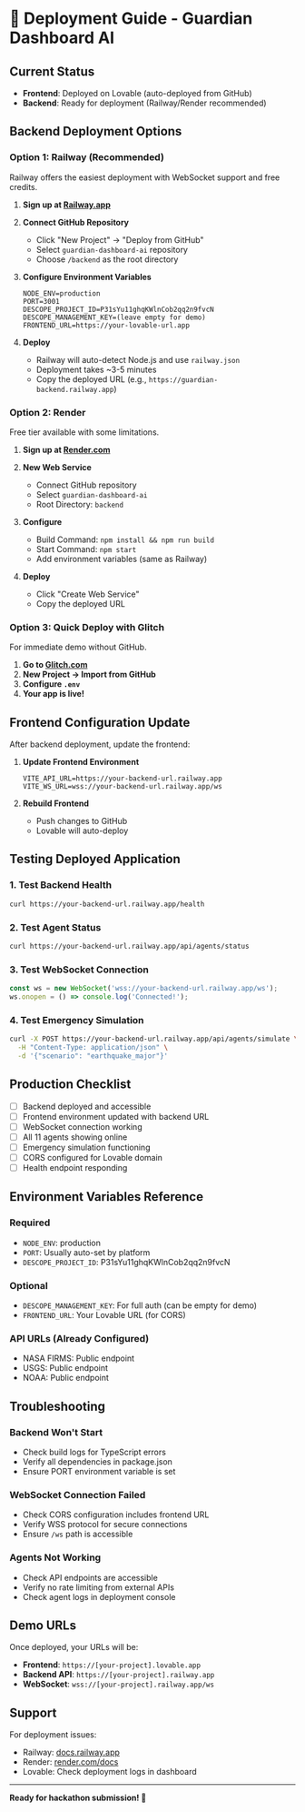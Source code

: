 # 🚀 Deployment Guide - Guardian Dashboard AI

## Current Status
- **Frontend**: Deployed on Lovable (auto-deployed from GitHub)
- **Backend**: Ready for deployment (Railway/Render recommended)

## Backend Deployment Options

### Option 1: Railway (Recommended)
Railway offers the easiest deployment with WebSocket support and free credits.

1. **Sign up at [Railway.app](https://railway.app)**
2. **Connect GitHub Repository**
   - Click "New Project" → "Deploy from GitHub"
   - Select `guardian-dashboard-ai` repository
   - Choose `/backend` as the root directory

3. **Configure Environment Variables**
   ```
   NODE_ENV=production
   PORT=3001
   DESCOPE_PROJECT_ID=P31sYu11ghqKWlnCob2qq2n9fvcN
   DESCOPE_MANAGEMENT_KEY=(leave empty for demo)
   FRONTEND_URL=https://your-lovable-url.app
   ```

4. **Deploy**
   - Railway will auto-detect Node.js and use `railway.json`
   - Deployment takes ~3-5 minutes
   - Copy the deployed URL (e.g., `https://guardian-backend.railway.app`)

### Option 2: Render
Free tier available with some limitations.

1. **Sign up at [Render.com](https://render.com)**
2. **New Web Service**
   - Connect GitHub repository
   - Select `guardian-dashboard-ai`
   - Root Directory: `backend`

3. **Configure**
   - Build Command: `npm install && npm run build`
   - Start Command: `npm start`
   - Add environment variables (same as Railway)

4. **Deploy**
   - Click "Create Web Service"
   - Copy the deployed URL

### Option 3: Quick Deploy with Glitch
For immediate demo without GitHub.

1. **Go to [Glitch.com](https://glitch.com)**
2. **New Project → Import from GitHub**
3. **Configure `.env`**
4. **Your app is live!**

## Frontend Configuration Update

After backend deployment, update the frontend:

1. **Update Frontend Environment**
   ```env
   VITE_API_URL=https://your-backend-url.railway.app
   VITE_WS_URL=wss://your-backend-url.railway.app/ws
   ```

2. **Rebuild Frontend**
   - Push changes to GitHub
   - Lovable will auto-deploy

## Testing Deployed Application

### 1. Test Backend Health
```bash
curl https://your-backend-url.railway.app/health
```

### 2. Test Agent Status
```bash
curl https://your-backend-url.railway.app/api/agents/status
```

### 3. Test WebSocket Connection
```javascript
const ws = new WebSocket('wss://your-backend-url.railway.app/ws');
ws.onopen = () => console.log('Connected!');
```

### 4. Test Emergency Simulation
```bash
curl -X POST https://your-backend-url.railway.app/api/agents/simulate \
  -H "Content-Type: application/json" \
  -d '{"scenario": "earthquake_major"}'
```

## Production Checklist

- [ ] Backend deployed and accessible
- [ ] Frontend environment updated with backend URL
- [ ] WebSocket connection working
- [ ] All 11 agents showing online
- [ ] Emergency simulation functioning
- [ ] CORS configured for Lovable domain
- [ ] Health endpoint responding

## Environment Variables Reference

### Required
- `NODE_ENV`: production
- `PORT`: Usually auto-set by platform
- `DESCOPE_PROJECT_ID`: P31sYu11ghqKWlnCob2qq2n9fvcN

### Optional
- `DESCOPE_MANAGEMENT_KEY`: For full auth (can be empty for demo)
- `FRONTEND_URL`: Your Lovable URL (for CORS)

### API URLs (Already Configured)
- NASA FIRMS: Public endpoint
- USGS: Public endpoint
- NOAA: Public endpoint

## Troubleshooting

### Backend Won't Start
- Check build logs for TypeScript errors
- Verify all dependencies in package.json
- Ensure PORT environment variable is set

### WebSocket Connection Failed
- Check CORS configuration includes frontend URL
- Verify WSS protocol for secure connections
- Ensure `/ws` path is accessible

### Agents Not Working
- Check API endpoints are accessible
- Verify no rate limiting from external APIs
- Check agent logs in deployment console

## Demo URLs

Once deployed, your URLs will be:
- **Frontend**: `https://[your-project].lovable.app`
- **Backend API**: `https://[your-project].railway.app`
- **WebSocket**: `wss://[your-project].railway.app/ws`

## Support

For deployment issues:
- Railway: [docs.railway.app](https://docs.railway.app)
- Render: [render.com/docs](https://render.com/docs)
- Lovable: Check deployment logs in dashboard

---

**Ready for hackathon submission! 🎉**